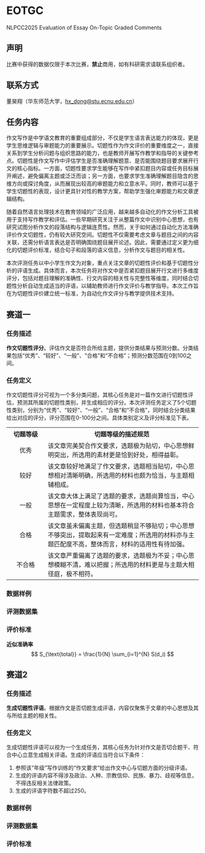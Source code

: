 # EOTGC
NLPCC2025 Evaluation of Essay On-Topic Graded Comments
## 声明
比赛中获得的数据仅限于本次比赛，**禁止**商用，如有科研需求请联系组织者。
## 联系方式
董昊翔（华东师范大学，hx_dong@stu.ecnu.edu.cn）
## 任务内容
作文写作是中学语文教育的重要组成部分，不仅是学生语言表达能力的体现，更是学生思维逻辑与审题能力的重要展示。切题性作为作文评价的重要维度之一，直接关系到学生分析问题与组织思路的能力，也是教师开展写作教学和指导的关键参考点。切题性是作文写作中评估学生是否准确理解题意、是否能围绕题目要求展开行文的核心指标。一方面，切题性要求学生能够在写作中紧扣题目内容或任务目标展开阐述，避免偏离主题或泛泛而谈；另一方面，也要求学生准确理解题目隐含的思维方向或探讨角度，从而展现出较高的审题能力和立意水平。同时，教师可以基于学生切题性的表现，设计更具针对性的教学方案，帮助学生强化审题能力和文章逻辑结构。

随着自然语言处理技术在教育领域的广泛应用，越来越多自动化的作文分析工具被用于支持写作教学和评估。一些早期研究关注于从整篇作文中识别中心思想，也有研究试图分析作文的段落结构与逻辑连贯性。然而，关于如何通过自动化方法准确评价作文切题性，仍有较大研究空间。切题性不仅需要考虑文章与题目之间的内容关联，还需分析语言表达是否明确围绕题目展开论述。因此，需要通过定义更为细化的切题评价标准，结合句子和段落的语义信息，分析作文与题目的相关性。

本次评测任务以中小学生作文为对象，重点关注文章的切题性评价和基于切题性分析的评语生成。具体而言，本次任务将对作文中是否紧扣题目展开行文进行多维度评分，包括对题目理解的准确性、行文内容的相关性与完整性等维度，同时结合切题性分析自动生成适当的评语，以辅助教师进行作文评价与教学指导。本次工作旨在为切题性评价建立统一标准，为自动化作文评分与教学提供技术支持。
## 赛道一

### 任务描述
**作文切题性评分**。评估作文是否符合所给主题，提供分类结果与预测分数。分类结果包括“优秀”、“较好”、“一般”、“合格”和“不合格”；预测分数范围在0到100之间。

### 任务定义
作文切题性评分可视为一个多分类问题，其核心任务是对一篇作文进行切题性评估，预测其所属的切题性类别，并生成相应的评分。本次评测任务定义了5个切题性类别，分别为“优秀”、“较好”、“一般”、“合格”和“不合格”，同时结合分类结果给出对应的评分，评分范围在0-100分之间。具体类别定义及评分标准见下表。
<table align="center">
  <tr>
    <th width="20%" align="center">切题等级</th>
    <th width="80%" align="center">切题等级的描述规范</th>
  </tr>
  <tr>
    <td align="center">优秀</td>
    <td>该文章完美契合作文要求，选题极为贴切，中心思想鲜明突出，所选用的素材更是恰到好处，相得益彰。</td>
  </tr>
  <tr>
    <td align="center">较好</td>
    <td>该文章较好地满足了作文要求，选题相当贴切，中心思想相对清晰明确，所选用的材料也颇为恰当，与主题相辅相成。</td>
  </tr>
  <tr>
    <td align="center">一般</td>
    <td>该文章大体上满足了选题的要求，选题尚算恰当，中心思想在一定程度上较为清晰，所选用的材料也基本符合主题需求，整体表现尚可。</td>
  </tr>
  <tr>
    <td align="center">合格</td>
    <td>该文章虽未偏离主题，但选题稍显不够贴切；中心思想不够突出，提取起来有一定难度；所选用的材料亦与主题匹配度不高，整体而言，材料的适用性有待加强。</td>
  </tr>
  <tr>
    <td align="center">不合格</td>
    <td>该文章严重偏离了选题的要求，选题极为不妥；中心思想模糊不清，难以把握；所选用的材料更是与主题大相径庭，极不相符。</td>
  </tr>
</table>

### 数据样例

### 评测数据集

### 评价标准
**近似准确率**
$$ S_{\text{total}} = \frac{1}{N} \sum_{i=1}^{N} S(d_i) $$
## 赛道2

### 任务描述
**生成切题性评语**。根据作文是否切题生成评语，内容仅聚焦于文章的中心思想及其与所给主题的相关性。

### 任务定义
生成切题性评语可以视为一个生成任务，其核心任务为针对作文是否切合题干、符合中心立意生成相关评语。生成的评语应当符合以下条件：
1. 参照该“年级”写作训练的“作文要求”给出作文中心与切题方面的分级评语。
2. 生成的评语内容不得涉及政治、人种、宗教信仰、民族、暴力、歧视等信息，不得违反相关法律政策。
3. 生成的评语字符数不超过250。
### 数据样例

### 评测数据集

### 评价标准


